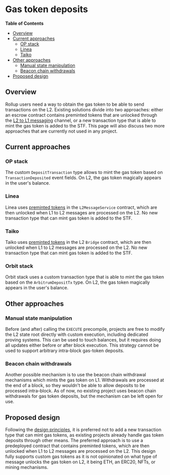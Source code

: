 # Gas token deposits
<!-- START doctoc generated TOC please keep comment here to allow auto update -->
<!-- DON'T EDIT THIS SECTION, INSTEAD RE-RUN doctoc TO UPDATE -->
**Table of Contents**

- [Overview](#overview)
- [Current approaches](#current-approaches)
  - [OP stack](#op-stack)
  - [Linea](#linea)
  - [Taiko](#taiko)
- [Other approaches](#other-approaches)
  - [Manual state manipulation](#manual-state-manipulation)
  - [Beacon chain withdrawals](#beacon-chain-withdrawals)
- [Proposed design](#proposed-design)

<!-- END doctoc generated TOC please keep comment here to allow auto update -->
## Overview

Rollup users need a way to obtain the gas token to be able to send transactions on the L2. Existing solutions divide into two approaches: either an escrow contract contains preminted tokens that are unlocked through the [L2 to L1 messaging](l2_l1_messaging.md) channel, or a new transaction type that is able to mint the gas token is added to the STF. This page will also discuss two more approaches that are currently not used in any project.

## Current approaches

### OP stack

The custom `DepositTransaction` type allows to mint the gas token based on `TransactionDeposited` event fields. On L2, the gas token magically appears in the user's balance.

### Linea

Linea uses [preminted tokens](https://lineascan.build/address/0x508Ca82Df566dCD1B0DE8296e70a96332cD644ec) in the `L2MessageService` contract, which are then unlocked when L1 to L2 messages are processed on the L2. No new transaction type that can mint gas token is added to the STF.

### Taiko

Taiko uses [preminted tokens](https://taikoscan.io/address/0x1670000000000000000000000000000000000001) in the L2 `Bridge` contract, which are then unlocked when L1 to L2 messages are processed on the L2. No new transaction type that can mint gas token is added to the STF.

### Orbit stack

Orbit stack uses a custom transaction type that is able to mint the gas token based on the `ArbitrumDepositTx` type. On L2, the gas token magically appears in the user's balance.

## Other approaches

### Manual state manipulation

Before (and after) calling the `EXECUTE` precompile, projects are free to modify the L2 state root directly with custom execution, including dedicated proving systems. This can be used to touch balances, but it requires doing all updates either before or after block execution. This strategy cannot be used to support arbitrary intra-block gas-token deposits.

### Beacon chain withdrawals

Another possible mechanism is to use the beacon chain withdrawal mechanisms which mints the gas token on L1. Withdrawals are processed at the end of a block, so they wouldn't be able to allow deposits to be processed intra-block. As of now, no existing project uses beacon chain withdrawals for gas token deposits, but the mechanism can be left open for use.

## Proposed design

Following the [design principles](./execute_precompile.md#design-principles), it is preferred not to add a new transaction type that can mint gas tokens, as existing projects already handle gas token deposits through other means. The preferred approach is to use a predeployed contract that contains preminted tokens, which are then unlocked when L1 to L2 messages are processed on the L2. This design fully supports custom gas tokens as it is not opinionated on what type of message unlocks the gas token on L2, it being ETH, an ERC20, NFTs, or mining mechanisms.
